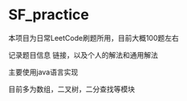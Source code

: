 # SF_practice
本项目为日常LeetCode刷题所用，目前大概100题左右

记录题目信息 链接，以及个人的解法和通用解法 

主要使用java语言实现

目前多为数组，二叉树，二分查找等模块





